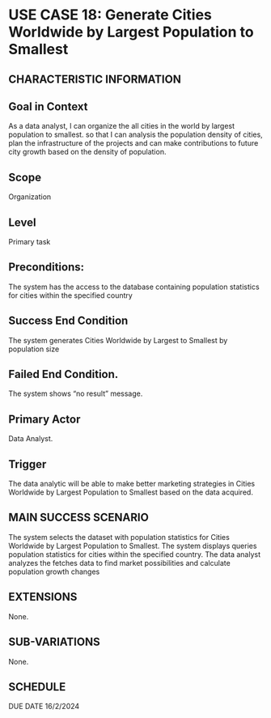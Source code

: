 # USE CASE 18:  Generate Cities Worldwide by Largest Population to Smallest
## CHARACTERISTIC INFORMATION
## Goal in Context
As a data analyst, I can organize the all cities in the world by largest population to smallest. so that I can analysis the population density of cities, plan the infrastructure of the projects and can make contributions to future city growth based on the density of population.
## Scope
Organization
## Level
Primary task
## Preconditions:
The system has the access to the database containing population statistics for cities within the specified country
## Success End Condition
The system generates Cities Worldwide by Largest to Smallest by population size
## Failed End Condition.
The system shows “no result” message.
## Primary Actor
Data Analyst.
## Trigger
The data analytic will be able to make better marketing strategies in Cities Worldwide by Largest Population to Smallest based on the data acquired.
## MAIN SUCCESS SCENARIO
The system selects the dataset with population statistics for Cities Worldwide by Largest Population to Smallest.
The system displays queries population statistics for cities within the specified country.
The data analyst analyzes the fetches data to find market possibilities and calculate population growth changes
## EXTENSIONS
None.
## SUB-VARIATIONS
None.
## SCHEDULE
DUE DATE
16/2/2024